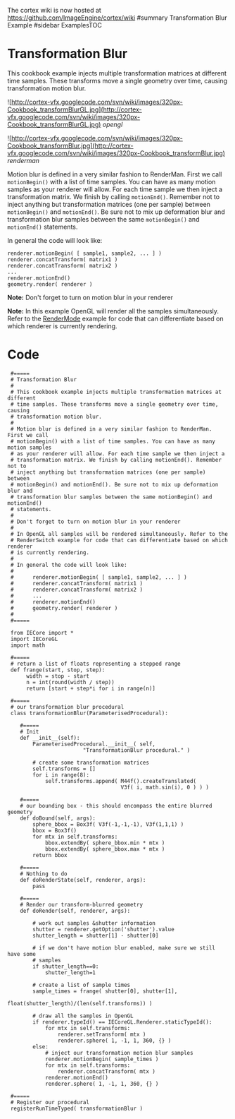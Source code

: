 The cortex wiki is now hosted at https://github.com/ImageEngine/cortex/wiki
#summary Transformation Blur Example
#sidebar ExamplesTOC

# Transformation Blur #

This cookbook example injects multiple transformation matrices at different time samples. These transforms move a single geometry over time, causing transformation motion blur.

![http://cortex-vfx.googlecode.com/svn/wiki/images/320px-Cookbook_transformBlurGL.jpg](http://cortex-vfx.googlecode.com/svn/wiki/images/320px-Cookbook_transformBlurGL.jpg)
_opengl_

![http://cortex-vfx.googlecode.com/svn/wiki/images/320px-Cookbook_transformBlur.jpg](http://cortex-vfx.googlecode.com/svn/wiki/images/320px-Cookbook_transformBlur.jpg)
_renderman_

Motion blur is defined in a very similar fashion to RenderMan. First we call `motionBegin()` with a list of time samples. You can have as many motion samples as your renderer will allow. For each time sample we then inject a transformation matrix. We finish by calling `motionEnd()`. Remember not to inject anything but transformation matrices (one per sample) between `motionBegin()` and `motionEnd()`. Be sure not to mix up deformation blur and transformation blur samples between the same `motionBegin()` and `motionEnd()` statements.

In general the code will look like:
```
renderer.motionBegin( [ sample1, sample2, ... ] )
renderer.concatTransform( matrix1 )
renderer.concatTransform( matrix2 )
...
renderer.motionEnd()
geometry.render( renderer )
```
**Note:** Don't forget to turn on motion blur in your renderer

**Note:** In this example OpenGL will render all the samples simultaneously. Refer to the [RenderMode](ExamplesProceduralsRenderingModes.md) example for code that can differentiate based on which renderer is currently rendering.

# Code #
```
 #=====
 # Transformation Blur
 #
 # This cookbook example injects multiple transformation matrices at different
 # time samples. These transforms move a single geometry over time, causing
 # transformation motion blur.
 #
 # Motion blur is defined in a very similar fashion to RenderMan. First we call
 # motionBegin() with a list of time samples. You can have as many motion samples
 # as your renderer will allow. For each time sample we then inject a
 # transformation matrix. We finish by calling motionEnd(). Remember not to
 # inject anything but transformation matrices (one per sample) between
 # motionBegin() and motionEnd(). Be sure not to mix up deformation blur and
 # transformation blur samples between the same motionBegin() and motionEnd()
 # statements.
 #
 # Don't forget to turn on motion blur in your renderer
 #
 # In OpenGL all samples will be rendered simultaneously. Refer to the
 # RenderSwitch example for code that can differentiate based on which renderer
 # is currently rendering.
 #
 # In general the code will look like:
 #
 #      renderer.motionBegin( [ sample1, sample2, ... ] )
 #      renderer.concatTransform( matrix1 )
 #      renderer.concatTransform( matrix2 )
 #      ...
 #      renderer.motionEnd()
 #      geometry.render( renderer )
 #
 #=====
 
 from IECore import *
 import IECoreGL
 import math
 
 #=====
 # return a list of floats representing a stepped range
 def frange(start, stop, step):
      width = stop - start
      n = int(round(width / step))
      return [start + step*i for i in range(n)]
 
 #=====
 # our transformation blur procedural
 class transformationBlur(ParameterisedProcedural):
 
 	#=====
 	# Init
 	def __init__(self):
 		ParameterisedProcedural.__init__( self,
 						"TransformationBlur procedural." )
 
 		# create some transformation matrices
 		self.transforms = []
 		for i in range(8):
 			self.transforms.append( M44f().createTranslated(
 									V3f( i, math.sin(i), 0 ) ) )
 
 	#=====
 	# our bounding box - this should encompass the entire blurred geometry
 	def doBound(self, args):
 		sphere_bbox = Box3f( V3f(-1,-1,-1), V3f(1,1,1) )
 		bbox = Box3f()
 		for mtx in self.transforms:
 			bbox.extendBy( sphere_bbox.min * mtx )
 			bbox.extendBy( sphere_bbox.max * mtx )
 		return bbox
 
 	#=====
 	# Nothing to do
 	def doRenderState(self, renderer, args):
 		pass
 
 	#=====
 	# Render our transform-blurred geometry
 	def doRender(self, renderer, args):
 
 		# work out samples &shutter information
 		shutter = renderer.getOption('shutter').value
 		shutter_length = shutter[1] - shutter[0]
 
 		# if we don't have motion blur enabled, make sure we still have some
 		# samples
 		if shutter_length==0:
 			shutter_length=1
 
 		# create a list of sample times
 		sample_times = frange( shutter[0], shutter[1],
 							float(shutter_length)/(len(self.transforms)) )
 
 		# draw all the samples in OpenGL
 		if renderer.typeId() == IECoreGL.Renderer.staticTypeId():
 			for mtx in self.transforms:
 				renderer.setTransform( mtx )
 				renderer.sphere( 1, -1, 1, 360, {} )
 		else:
 			# inject our transformation motion blur samples
 			renderer.motionBegin( sample_times )
 			for mtx in self.transforms:
 				renderer.concatTransform( mtx )
 			renderer.motionEnd()
 			renderer.sphere( 1, -1, 1, 360, {} )
 
 #=====
 # Register our procedural
 registerRunTimeTyped( transformationBlur )

```